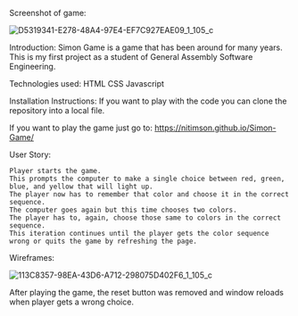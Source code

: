 Screenshot of game:

![D5319341-E278-48A4-97E4-EF7C927EAE09_1_105_c](https://user-images.githubusercontent.com/77291649/142701354-e3855357-2224-4ab4-b8b5-5a7199d4ff91.jpeg)


Introduction:
Simon Game is a game that has been around for many years.  This is my first project as a student of General Assembly Software Engineering.

Technologies used:
HTML 
CSS 
Javascript

Installation Instructions: 
If you want to play with the code you can clone the repository into a local file.

If you want to play the game just go to:
https://nitimson.github.io/Simon-Game/

User Story:

    Player starts the game.
    This prompts the computer to make a single choice between red, green, blue, and yellow that will light up. 
    The player now has to remember that color and choose it in the correct sequence.
    The computer goes again but this time chooses two colors.
    The player has to, again, choose those same to colors in the correct sequence.
    This iteration continues until the player gets the color sequence wrong or quits the game by refreshing the page.
    
Wireframes: 


![113C8357-98EA-43D6-A712-298075D402F6_1_105_c](https://user-images.githubusercontent.com/77291649/142701469-c4cdfd03-dec1-4de6-b972-8ddcbcaaf208.jpeg)


After playing the game, the reset button was removed and window reloads when player gets a wrong choice.

